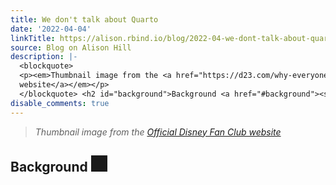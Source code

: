 ```yaml
---
title: We don't talk about Quarto
date: '2022-04-04'
linkTitle: https://alison.rbind.io/blog/2022-04-we-dont-talk-about-quarto/
source: Blog on Alison Hill
description: |-
  <blockquote>
  <p><em>Thumbnail image from the <a href="https://d23.com/why-everyone-is-talking-about-bruno-from-encanto/" target="_blank" rel="noopener">Official Disney Fan Club
  website</a></em></p>
  </blockquote> <h2 id="background">Background <a href="#background"><svg class="anchor-symbol" aria-hidden="true" height="26" width="26" viewBox="0 0 22 22" xmlns="http://www.w3.org/2000/svg"> <path d="M0 0h24v24H0z" fill="currentColor"></path> <path d="M3.9 12c0-1.71 1.39-3.1 3.1-3.1h4V7H7c-2.76.0-5 2.24-5 5s2.24 5 5 5h4v-1.9H7c-1.71.0-3.1-1.39-3.1-3.1zM8 13h8v-2H8v2zm9-6h-4v1.9h4c1.71.0 3.1 1.39 3.1 ...
disable_comments: true
---
```

<blockquote>
<p><em>Thumbnail image from the <a href="https://d23.com/why-everyone-is-talking-about-bruno-from-encanto/" target="_blank" rel="noopener">Official Disney Fan Club
website</a></em></p>
</blockquote> <h2 id="background">Background <a href="#background"><svg class="anchor-symbol" aria-hidden="true" height="26" width="26" viewBox="0 0 22 22" xmlns="http://www.w3.org/2000/svg"> <path d="M0 0h24v24H0z" fill="currentColor"></path> <path d="M3.9 12c0-1.71 1.39-3.1 3.1-3.1h4V7H7c-2.76.0-5 2.24-5 5s2.24 5 5 5h4v-1.9H7c-1.71.0-3.1-1.39-3.1-3.1zM8 13h8v-2H8v2zm9-6h-4v1.9h4c1.71.0 3.1 1.39 3.1 ...